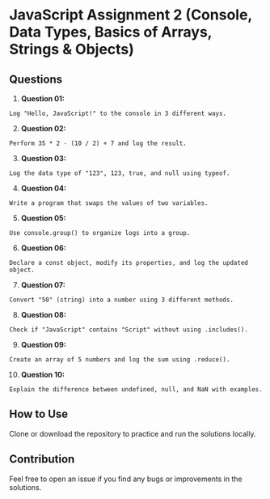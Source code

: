 # JavaScript Assignment 2 (Console, Data Types, Basics of Arrays, Strings & Objects)

## Questions

1. **Question 01:**

```
Log "Hello, JavaScript!" to the console in 3 different ways.
```

2. **Question 02:**

```
Perform 35 * 2 - (10 / 2) + 7 and log the result.
```

3. **Question 03:**

```
Log the data type of "123", 123, true, and null using typeof.
```

4. **Question 04:**

```
Write a program that swaps the values of two variables.
```

5. **Question 05:**

```
Use console.group() to organize logs into a group.
```

6. **Question 06:**

```
Declare a const object, modify its properties, and log the updated object.
```

7. **Question 07:**

```
Convert "50" (string) into a number using 3 different methods.
```

8. **Question 08:**

```
Check if "JavaScript" contains "Script" without using .includes().
```

9. **Question 09:**

```
Create an array of 5 numbers and log the sum using .reduce().
```

10. **Question 10:**

```
Explain the difference between undefined, null, and NaN with examples.
```

## How to Use

Clone or download the repository to practice and run the solutions locally.

## Contribution

Feel free to open an issue if you find any bugs or improvements in the solutions.
